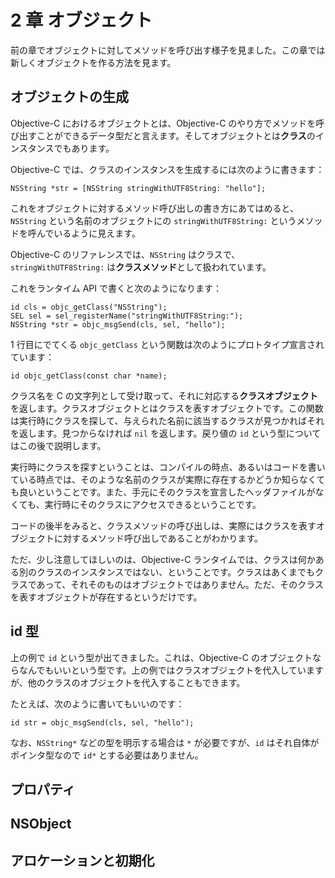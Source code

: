 # 2 章 オブジェクト

前の章でオブジェクトに対してメソッドを呼び出す様子を見ました。この章では新しくオブジェクトを作る方法を見ます。

## オブジェクトの生成

Objective-C におけるオブジェクトとは、Objective-C のやり方でメソッドを呼び出すことができるデータ型だと言えます。そしてオブジェクトとは**クラス**のインスタンスでもあります。

Objective-C では、クラスのインスタンスを生成するには次のように書きます：

```objc
NSString *str = [NSString stringWithUTF8String: "hello"];
```

これをオブジェクトに対するメソッド呼び出しの書き方にあてはめると、`NSString` という名前のオブジェクトにの `stringWithUTF8String:` というメソッドを呼んでいるように見えます。

Objective-C のリファレンスでは、`NSString` はクラスで、`stringWithUTF8String:` は**クラスメソッド**として扱われています。

これをランタイム API で書くと次のようになります：

```objc
id cls = objc_getClass("NSString");
SEL sel = sel_registerName("stringWithUTF8String:");
NSString *str = objc_msgSend(cls, sel, "hello");
```

1 行目にでてくる `objc_getClass` という関数は次のようにプロトタイプ宣言されています：

```objc
id objc_getClass(const char *name);
```

クラス名を C の文字列として受け取って、それに対応する**クラスオブジェクト**を返します。クラスオブジェクトとはクラスを表すオブジェクトです。この関数は実行時にクラスを探して、与えられた名前に該当するクラスが見つかればそれを返します。見つからなければ `nil` を返します。戻り値の `id` という型についてはこの後で説明します。

実行時にクラスを探すということは、コンパイルの時点、あるいはコードを書いている時点では、そのような名前のクラスが実際に存在するかどうか知らなくても良いということです。また、手元にそのクラスを宣言したヘッダファイルがなくても、実行時にそのクラスにアクセスできるということです。

コードの後半をみると、クラスメソッドの呼び出しは、実際にはクラスを表すオブジェクトに対するメソッド呼び出しであることがわかります。

ただ、少し注意してほしいのは、Objective-C ランタイムでは、クラスは何かある別のクラスのインスタンスではない、ということです。クラスはあくまでもクラスであって、それそのものはオブジェクトではありません。ただ、そのクラスを表すオブジェクトが存在するというだけです。


## id 型

上の例で `id` という型が出てきました。これは、Objective-C のオブジェクトならなんでもいいという型です。上の例ではクラスオブジェクトを代入していますが、他のクラスのオブジェクトを代入することもできます。

たとえば、次のように書いてもいいのです：

```objc
id str = objc_msgSend(cls, sel, "hello");
```

なお、`NSString*` などの型を明示する場合は `*` が必要ですが、`id` はそれ自体がポインタ型なので `id*` とする必要はありません。


## プロパティ

## NSObject

## アロケーションと初期化
